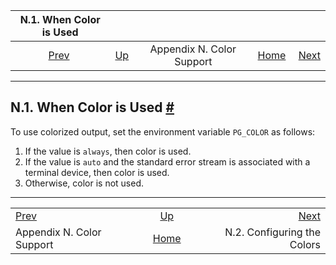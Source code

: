 <!--?xml version="1.0" encoding="UTF-8" standalone="no"?-->

|             N.1. When Color is Used             |                                              |                           |                                                       |                                                         |
| :---------------------------------------------: | :------------------------------------------- | :-----------------------: | ----------------------------------------------------: | ------------------------------------------------------: |
| [Prev](color.html "Appendix N. Color Support")  | [Up](color.html "Appendix N. Color Support") | Appendix N. Color Support | [Home](index.html "PostgreSQL 17devel Documentation") |  [Next](color-which.html "N.2. Configuring the Colors") |

***

## N.1. When Color is Used [#](#COLOR-WHEN)

To use colorized output, set the environment variable `PG_COLOR`[]() as follows:

1.  If the value is `always`, then color is used.
2.  If the value is `auto` and the standard error stream is associated with a terminal device, then color is used.
3.  Otherwise, color is not used.

***

|                                                 |                                                       |                                                         |
| :---------------------------------------------- | :---------------------------------------------------: | ------------------------------------------------------: |
| [Prev](color.html "Appendix N. Color Support")  |      [Up](color.html "Appendix N. Color Support")     |  [Next](color-which.html "N.2. Configuring the Colors") |
| Appendix N. Color Support                       | [Home](index.html "PostgreSQL 17devel Documentation") |                             N.2. Configuring the Colors |
